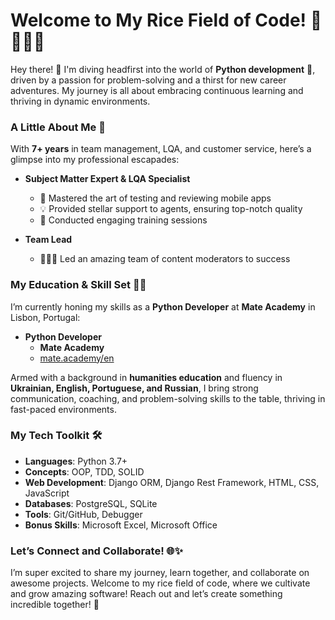 # Welcome to My Rice Field of Code! 🌾🙇🏻‍♀️
Hey there! 👋 I'm diving headfirst into the world of **Python development** 🐍, driven by a passion for problem-solving and a thirst for new career adventures. My journey is all about embracing continuous learning and thriving in dynamic environments.

### A Little About Me 🌟

With **7+ years** in team management, LQA, and customer service, here’s a glimpse into my professional escapades:

- **Subject Matter Expert & LQA Specialist**
  - 📱 Mastered the art of testing and reviewing mobile apps
  - 💡 Provided stellar support to agents, ensuring top-notch quality
  - 🏫 Conducted engaging training sessions

- **Team Lead**
  - 🧑‍🤝‍🧑 Led an amazing team of content moderators to success


### My Education & Skill Set 🧠💪

I’m currently honing my skills as a **Python Developer** at **Mate Academy** in Lisbon, Portugal:
- **Python Developer** 
  - **Mate Academy**  
  - [mate.academy/en](https://mate.academy/en)

Armed with a background in **humanities education** and fluency in **Ukrainian, English, Portuguese, and Russian**, I bring strong communication, coaching, and problem-solving skills to the table, thriving in fast-paced environments.

### My Tech Toolkit 🛠️

- **Languages**: Python 3.7+
- **Concepts**: OOP, TDD, SOLID
- **Web Development**: Django ORM, Django Rest Framework, HTML, CSS, JavaScript
- **Databases**: PostgreSQL, SQLite
- **Tools**: Git/GitHub, Debugger
- **Bonus Skills**: Microsoft Excel, Microsoft Office

### Let’s Connect and Collaborate! 🌐✨

I’m super excited to share my journey, learn together, and collaborate on awesome projects. Welcome to my rice field of code, where we cultivate and grow amazing software! Reach out and let’s create something incredible together! 🍚
